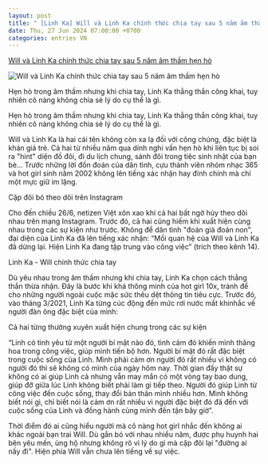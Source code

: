 ```yaml
---
layout: post
title: " [Linh Ka] Will và Linh Ka chính thức chia tay sau 5 năm âm thầm hẹn hò"
date: Thu, 27 Jun 2024 07:00:00 +0700
categories: entries VN
---
```

[Will và Linh Ka chính thức chia tay sau 5 năm âm thầm hẹn hò](https://www.techz.vn/180-624-5-will-va-linh-ka-chinh-thuc-chia-tay-sau-5-nam-am-tham-hen-ho-ylt623250.html)

![Will và Linh Ka chính thức chia tay sau 5 năm âm thầm hẹn hò](https://media.techz.vn/media2019/upload2019/2024/06/26/dep5_26062024222334.jpg)

Hẹn hò trong âm thầm nhưng khi chia tay, Linh Ka thẳng thắn công khai, tuy nhiên cô nàng không chia sẻ lý do cụ thể là gì.

Hẹn hò trong âm thầm nhưng khi chia tay, Linh Ka thẳng thắn công khai, tuy nhiên cô nàng không chia sẻ lý do cụ thể là gì.

Will và Linh Ka là hai cái tên không còn xa lạ đối với công chúng, đặc biệt là khán giả trẻ. Cả hai từ nhiều năm qua dính nghi vấn hẹn hò khi liên tục bị soi ra "hint" diện đồ đôi, đi du lịch chung, sánh đôi trong tiệc sinh nhật của bạn bè... Trước những lời đồn đoán của dân tình, cựu thành viên nhóm nhạc 365 và hot girl sinh năm 2002 không lên tiếng xác nhận hay đính chính mà chỉ một mực giữ im lặng.

Cặp đôi bỏ theo dõi trên Instagram

Cho đến chiều 26/6, netizen Việt xôn xao khi cả hai bất ngờ hủy theo dõi nhau trên mạng Instagram. Trước đó, cả hai cũng hiếm khi xuất hiện cùng nhau trong các sự kiện như trước. Không để dân tình "đoán già đoán non", đại diện của Linh Ka đã lên tiếng xác nhận: “Mối quan hệ của Will và Linh Ka đã dừng lại. Hiện Linh Ka đang tập trung vào công việc” (trích theo kênh 14).

Linh Ka - Will chính thức chia tay

Dù yêu nhau trong âm thầm nhưng khi chia tay, Linh Ka chọn cách thẳng thắn thừa nhận. Đây là bước khi khá thông minh của hot girl 10x, tránh để cho những người ngoài cuộc mặc sức thêu dệt thông tin tiêu cực. Trước đó, vào tháng 3/2021, Linh Ka từng cúc động đến mức rơi nước mắt khinhắc về người đàn ông đặc biệt của mình:

Cả hai từng thường xuyên xuất hiện chung trong các sự kiện

“Linh có tình yêu từ một người bí mật nào đó, tình cảm đó khiến mình thăng hoa trong công việc, giúp mình tiến bộ hơn. Người bí mật đó rất đặc biệt trong cuộc sống của Linh. Mình phải cảm ơn người đó rất nhiều vì không có người đó thì sẽ không có mình của ngày hôm nay. Thời gian đấy thật sự không có ai giúp Linh cả nhưng vẫn may mắn có một vòng tay bao dung, giúp đỡ giữa lúc Linh không biết phải làm gì tiếp theo. Người đó giúp Linh từ công việc đến cuộc sống, thay đổi bản thân mình nhiều hơn. Mình không biết nói gì, chỉ biết nói là cảm ơn rất nhiều vì người đặc biệt đó đã đến với cuộc sống của Linh và đồng hành cùng mình đến tận bây giờ”.

Thời điểm đó ai cũng hiểu người mà cô nàng hot girl nhắc đến không ai khác ngoài bạn trai Will. Dù gắn bó với nhau nhiều năm, được phụ huynh hai bên yêu mến, ủng hộ nhưng không rõ vì lý do gì mà cặp đôi lại "đường ai nấy đi". Hiện phía Will vẫn chưa lên tiếng về sự việc.


